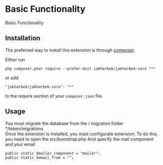 Basic Functionality
===================
Basic Functionality

Installation
------------

The preferred way to install this extension is through [composer](http://getcomposer.org/download/).

Either run

```
php composer.phar require --prefer-dist jakharbek/jakharbek-core "*"
```

or add

```
"jakharbek/jakharbek-core": "*"
```

to the require section of your `composer.json` file.


Usage
-----
You must migrate the database from the / migration folder
    */token/migrations   
Once the extension is installed, you mast configurate extension;
To do this, you need to open the src/bootstrap.php
And specify the mail component and your email

    public static $mailer_component = "mailer";
    public static $email_from = "";
